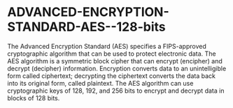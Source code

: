 # ADVANCED-ENCRYPTION-STANDARD-AES--128-bits
The Advanced Encryption Standard (AES) specifies a FIPS-approved cryptographic algorithm that can be used to protect electronic data. The AES algorithm is a symmetric block cipher that can encrypt (encipher) and decrypt (decipher) information. Encryption converts data to an unintelligible form called ciphertext; decrypting the ciphertext converts the data back into its original form, called plaintext. The AES algorithm can use cryptographic keys of 128, 192, and 256 bits to encrypt and decrypt data in blocks of 128 bits.
